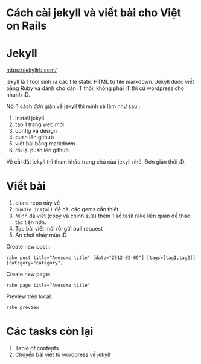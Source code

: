 Cách cài jekyll và viết bài cho Việt on Rails
===

# Jekyll
https://jekyllrb.com/

jekyll là 1 tool sinh ra các file static HTML từ file markdown. Jekyll được viết bằng Ruby và dành cho dân IT thôi, không phải IT thì cứ wordpress cho nhanh :D.

Nói 1 cách đơn giản về jekyll thì mình sẽ làm như sau :

1. install jekyll
2. tạo 1 trang web mới
3. config và design
4. push lên github
5. viết bài bằng markdown
6. rồi lại push lên github

Về cài đặt jekyll thì tham khảo trang chủ của jekyll nhé. Đơn giản thôi :D.

# Viết bài

1. clone repo này về
2. `bundle install` để cài các gems cần thiết
3. Mình đã viết (copy và chỉnh sửa)  thêm 1 số task rake liên quan để thao tác tiện hơn.
4. Tạo bài viết mới rồi gửi pull request
5. Ăn chơi nhảy múa :D

Create new post :

```
rake post title="Awesome title" [date="2012-02-09"] [tags=[tag1,tag2]] [category="category"]
```

Create new page:

```
rake page title="Awesome title"
```

Preview trên local:

```
rake preview
```

# Các tasks còn lại
1. Table of contents
2. Chuyển bài viết từ wordpress về jekyll

